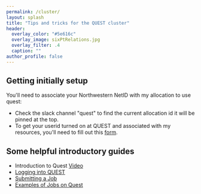 ```yaml
---
permalink: /cluster/
layout: splash
title: "Tips and tricks for the QUEST cluster"
header:
  overlay_color: "#5e616c"
  overlay_image: sixPtRelations.jpg
  overlay_filter: .4
  caption: ""
author_profile: false
---
```


## Getting initially setup
You'll need to associate your Northwestern NetID with my allocation to use quest:
* Check the slack channel "quest" to find the current allocation id it will be pinned at the top.
* To get your userid turned on at QUEST and associated with my resources, you'll need to fill out this [form](https://app.smartsheet.com/b/form/797775d810274db5889b5199c4260328).

## Some helpful introductory guides
* Introduction to Quest [Video](https://www.youtube.com/watch?v=rIFbHt_2g4s)
* [Logging into QUEST](https://kb.northwestern.edu/70705)
* [Submitting a Job](https://kb.northwestern.edu/submitting-a-job-on-quest)
* [Examples of Jobs on Quest](https://kb.northwestern.edu/page.php?id=70719)


